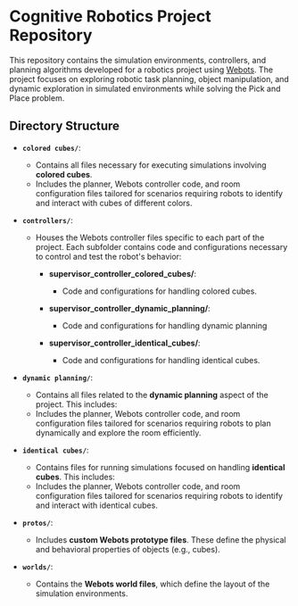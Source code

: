 # Cognitive Robotics Project Repository

This repository contains the simulation environments, controllers, and planning algorithms developed for a robotics project using [Webots](https://cyberbotics.com/).
The project focuses on exploring robotic task planning, object manipulation, and dynamic exploration in simulated environments while solving the Pick and Place problem. 

## Directory Structure

- **`colored cubes/`**: 
  - Contains all files necessary for executing simulations involving **colored cubes**. 
  - Includes the planner, Webots controller code, and room configuration files tailored for scenarios requiring robots to identify and interact with cubes of different colors.

- **`controllers/`**: 
  - Houses the Webots controller files specific to each part of the project. Each subfolder contains code and configurations necessary to control and test the robot's behavior:

    - **supervisor_controller_colored_cubes/**:
      - Code and configurations for handling colored cubes.

    - **supervisor_controller_dynamic_planning/**:
      - Code and configurations for handling dynamic planning

    - **supervisor_controller_identical_cubes/**:
      - Code and configurations for handling identical cubes.
  
- **`dynamic planning/`**: 
  - Contains all files related to the **dynamic planning** aspect of the project. This includes:
  - Includes the planner, Webots controller code, and room configuration files tailored for scenarios requiring robots to plan dynamically and explore the room efficiently.
    
- **`identical cubes/`**: 
  - Contains files for running simulations focused on handling **identical cubes**. This includes:
  - Includes the planner, Webots controller code, and room configuration files tailored for scenarios requiring robots to identify and interact with identical cubes.

- **`protos/`**: 
  - Includes **custom Webots prototype files**. These define the physical and behavioral properties of objects (e.g., cubes).

- **`worlds/`**: 
  - Contains the **Webots world files**, which define the layout of the simulation environments.
